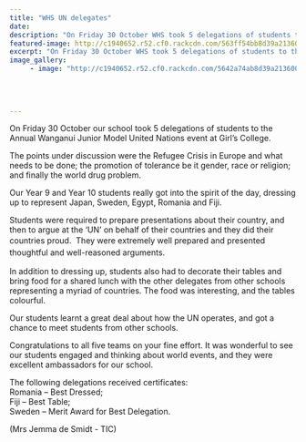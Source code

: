 ```yaml
---
title: "WHS UN delegates"
date: 
description: "On Friday 30 October WHS took 5 delegations of students to the Annual Wanganui Junior Model United Nations event at Girl’s College."
featured-image: http://c1940652.r52.cf0.rackcdn.com/563ff54bb8d39a2136000d15/MUNS-student-with-Gemma-de-Smidt-30.10.15.jpg
excerpt: "On Friday 30 October WHS took 5 delegations of students to the Annual Wanganui Junior Model United Nations event at Girl’s College."
image_gallery:
     - image: "http://c1940652.r52.cf0.rackcdn.com/5642a74ab8d39a21360013cc/Best-Dressed-30.jpg"
    
    
    
    
---
```


<p>On Friday 30&nbsp;October our school took 5 delegations of students to the Annual Wanganui Junior Model United Nations event at Girl&rsquo;s College.</p>
<p>The points under discussion were the Refugee Crisis in Europe and what needs to be done; the promotion of tolerance be it gender, race or religion; and finally the world drug problem. &nbsp;</p>
<p>Our Year 9 and Year 10 students really got into the spirit of the day, dressing up to represent Japan, Sweden, Egypt, Romania and Fiji.</p>
<p>Students were required to prepare presentations about their country, and then to argue at the &lsquo;UN&rsquo; on behalf of their countries and they did their countries proud. &nbsp;<span style="line-height: 1.5;">They were extremely well prepared and presented thoughtful and well-reasoned arguments.</span></p>
<p>In addition to dressing up, students also had to decorate their tables and bring food for a shared lunch with the other delegates from other schools representing a myriad of countries. The food was interesting, and the tables colourful.</p>
<p>Our students learnt a great deal about how the UN operates, and got a chance to meet students from other schools.</p>
<p>Congratulations to all five teams on your fine effort. It was wonderful to see our students engaged and thinking about world events, and they were excellent ambassadors for our school.</p>
<p>The following delegations received certificates: <br />Romania &ndash; Best Dressed; <br />Fiji &ndash; Best Table; <br />Sweden &ndash; Merit Award for Best Delegation.</p>
<p>(Mrs Jemma de Smidt - TIC)</p>


